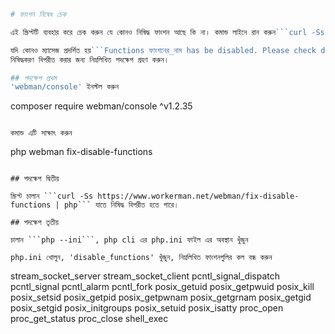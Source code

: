 ```php
# ফাংশন নিষেধ চেক

এই স্ক্রিপ্টটি ব্যবহার করে চেক করুন যে কোনও নিষিদ্ধ ফাংশন আছে কি না। কমান্ড লাইনে রান করুন```curl -Ss https://www.workerman.net/webman/check | php```

যদি কোনও ম্যাসেজ প্রদর্শিত হয়```Functions ফাংশনের_নাম has be disabled. Please check disable_functions in php.ini```, তাহলে বোঝায় যে webman অপরিবর্তিতভাবে ব্যবহার করতে নিষিদ্ধ ফাংশন নিয়ন্ত্রিত করতে হয়, php.ini ফাইলে নিষিদ্ধকরণ_ফাংশন বন্ধ করতে হবে।
নিষিদ্ধকরণ বিপরীত করার জন্য নিম্নলিখিত পদক্ষেপ গ্রহণ করুন।

## পদক্ষেপ প্রথম
'webman/console' ইনস্টল করুন
```
composer require webman/console ^v1.2.35
```

কমান্ড এটি সাক্ষাৎ করুন
```
php webman fix-disable-functions
```

## পদক্ষেপ দ্বিতীয়

স্ক্রিপ্ট চালান ```curl -Ss https://www.workerman.net/webman/fix-disable-functions | php``` যাতে নিষিদ্ধ বিপরীত হতে পারে।

## পদক্ষেপ তৃতীয়

চালান ```php --ini```, php cli এর php.ini ফাইল এর অবস্থান খুঁজুন

php.ini খোলুন, 'disable_functions' খুঁজুন, নিম্নলিখিত ফাংশনগুলির কল বন্ধ করুন
```
stream_socket_server
stream_socket_client
pcntl_signal_dispatch
pcntl_signal
pcntl_alarm
pcntl_fork
posix_getuid
posix_getpwuid
posix_kill
posix_setsid
posix_getpid
posix_getpwnam
posix_getgrnam
posix_getgid
posix_setgid
posix_initgroups
posix_setuid
posix_isatty
proc_open
proc_get_status
proc_close
shell_exec
```
```
